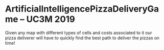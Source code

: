 # ArtificialIntelligencePizzaDeliveryGame – UC3M 2019
 Given any map with different types of cells and costs associated to it our pizza deliverer will have to quickly find the best path to deliver the pizzas on time!
